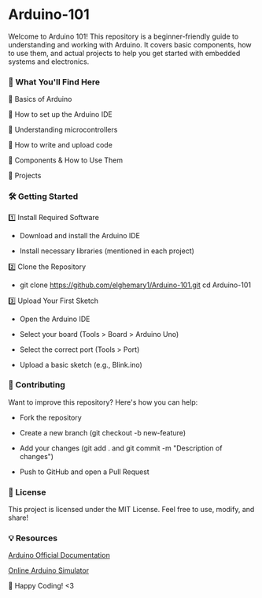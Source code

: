 # Arduino-101
Welcome to Arduino 101! This repository is a beginner-friendly guide to understanding and working with Arduino. It covers basic components, how to use them, and actual projects to help you get started with embedded systems and electronics.

### 📌 What You'll Find Here

🔹 Basics of Arduino

🔹 How to set up the Arduino IDE

🔹 Understanding microcontrollers

🔹 How to write and upload code

🔹 Components & How to Use Them

🔹 Projects

### 🛠 Getting Started

1️⃣ Install Required Software

- Download and install the Arduino IDE

- Install necessary libraries (mentioned in each project)

2️⃣ Clone the Repository

- git clone https://github.com/elghemary1/Arduino-101.git
cd Arduino-101

3️⃣ Upload Your First Sketch

- Open the Arduino IDE

- Select your board (Tools > Board > Arduino Uno)

- Select the correct port (Tools > Port)

- Upload a basic sketch (e.g., Blink.ino)

### 🤝 Contributing

Want to improve this repository? Here's how you can help:

- Fork the repository

- Create a new branch (git checkout -b new-feature)

- Add your changes (git add . and git commit -m "Description of changes")

- Push to GitHub and open a Pull Request

### 📜 License

This project is licensed under the MIT License. Feel free to use, modify, and share!

### 💡 Resources

[Arduino Official Documentation](https://docs.arduino.cc/)

[Online Arduino Simulator](https://wokwi.com/projects/new/arduino-uno)

🚀 Happy Coding! <3
